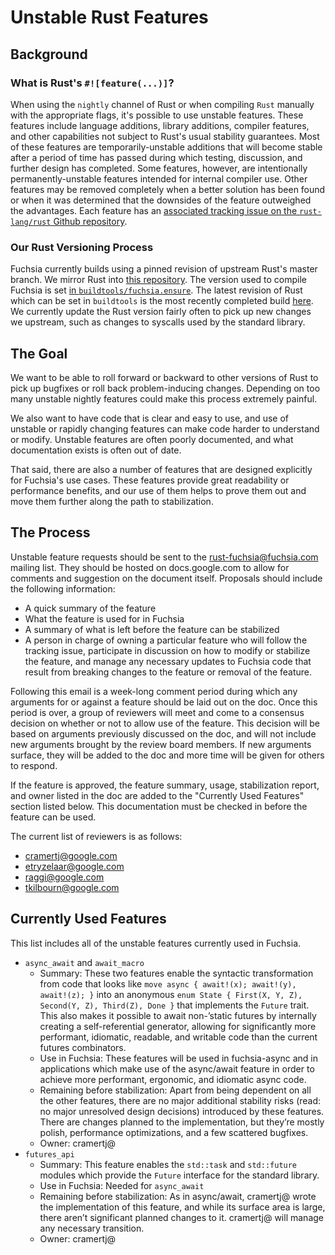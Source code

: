 # Unstable Rust Features

## Background

### What is Rust's `#![feature(...)]`?

When using the `nightly` channel of Rust or when compiling `Rust` manually with the
appropriate flags, it's possible to use unstable features. These features include
language additions, library additions, compiler features, and other capabilities
not subject to Rust's usual stability guarantees. Most of these features are
temporarily-unstable additions that will become stable after a period of time has
passed during which testing, discussion, and further design has completed. Some
features, however, are intentionally permanently-unstable features intended for
internal compiler use. Other features may be removed completely when a better solution
has been found or when it was determined that the downsides of the feature outweighed the
advantages. Each feature has an [associated tracking issue on the
`rust-lang/rust` Github repository][tracking issues].

### Our Rust Versioning Process

Fuchsia currently builds using a pinned revision of upstream Rust's master branch.
We mirror Rust into [this repository][third_party/rust]. The version used to compile
Fuchsia is set [in `buildtools/fuchsia.ensure`][buildtools]. The latest revision of
Rust which can be set in `buildtools` is the most recently completed build [here][rust builder].
We currently update the Rust version fairly often to pick up new changes we upstream,
such as changes to syscalls used by the standard library.

## The Goal

We want to be able to roll forward or backward to other versions of Rust to pick up
bugfixes or roll back problem-inducing changes. Depending on too many unstable nightly
features could make this process extremely painful.

We also want to have code that is clear and easy to use, and use of unstable or rapidly
changing features can make code harder to understand or modify. Unstable features are
often poorly documented, and what documentation exists is often out of date.

That said, there are also a number of features that are designed explicitly for Fuchsia's
use cases. These features provide great readability or performance benefits, and our use
of them helps to prove them out and move them further along the path to stabilization.

## The Process

Unstable feature requests should be sent to the rust-fuchsia@fuchsia.com mailing list.
They should be hosted on docs.google.com to allow for comments and suggestion on the
document itself. Proposals should include the following information:

- A quick summary of the feature
- What the feature is used for in Fuchsia
- A summary of what is left before the feature can be stabilized
- A person in charge of owning a particular feature who will follow the tracking issue,
  participate in discussion on how to modify or stabilize the feature, and manage any
  necessary updates to Fuchsia code that result from breaking changes to the feature
  or removal of the feature.

Following this email is a week-long comment period during which any arguments for or
against a feature should be laid out on the doc. Once this period is over, a group
of reviewers will meet and come to a consensus decision on whether or not to allow
use of the feature. This decision will be based on arguments previously discussed on
the doc, and will not include new arguments brought by the review board members. If
new arguments surface, they will be added to the doc and more time will be given for
others to respond.

If the feature is approved, the feature summary, usage, stabilization report,
and owner listed in the doc are added to the "Currently Used Features" section listed
below. This documentation must be checked in before the feature can be used.

The current list of reviewers is as follows:
- cramertj@google.com
- etryzelaar@google.com
- raggi@google.com
- tkilbourn@google.com

## Currently Used Features

This list includes all of the unstable features currently used in Fuchsia.

* `async_await` and `await_macro`
    * Summary: These two features enable the syntactic transformation from code that looks like
      `move async { await!(x); await!(y), await!(z); }` into an anonymous
      `enum State { First(X, Y, Z), Second(Y, Z), Third(Z), Done }` that implements the `Future`
      trait. This also makes it possible to await non-’static futures by internally creating a
      self-referential generator, allowing for significantly more performant, idiomatic, readable,
      and writable code than the current futures combinators.
    * Use in Fuchsia: These features will be used in fuchsia-async and in applications which make
      use of the async/await feature in order to achieve more performant, ergonomic, and idiomatic
      async code.
    * Remaining before stabilization: Apart from being dependent on all the other features, there
      are no major additional stability risks (read: no major unresolved design decisions)
      introduced by these features. There are changes planned to the implementation, but they’re
      mostly polish, performance optimizations, and a few scattered bugfixes.
    * Owner: cramertj@
* `futures_api`
    * Summary: This feature enables the `std::task` and `std::future` modules which provide the
      `Future` interface for the standard library.
    * Use in Fuchsia: Needed for `async_await`
    * Remaining before stabilization: As in async/await, cramertj@ wrote the implementation of
      this feature, and while its surface area is large, there aren’t significant planned
      changes to it. cramertj@ will manage any necessary transition.
    * Owner: cramertj@

[the edition guide]: https://rust-lang-nursery.github.io/edition-guide/editions/index.html
[Rust 2018: an early preview]: https://internals.rust-lang.org/t/rust-2018-an-early-preview/7776
[Rust 2018: the home stretch]: https://internals.rust-lang.org/t/rust-2018-the-home-stretch/7810

[buildtools]: https://fuchsia.googlesource.com/integration/+/refs/heads/master/prebuilts#52
[rust builder]: https://ci.chromium.org/p/fuchsia/g/rust/console
[third_party/rust]: https://fuchsia.googlesource.com/third_party/rust/
[tracking issues]: https://github.com/rust-lang/rust/issues?q=is%3Aopen+is%3Aissue+label%3AC-tracking-issue
